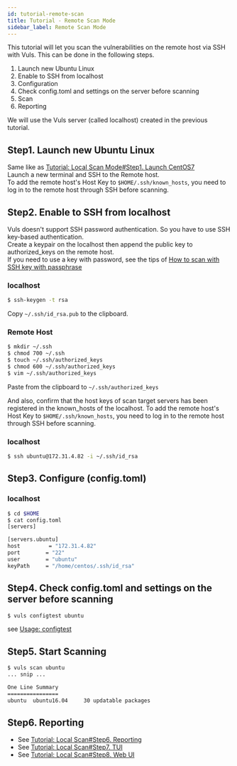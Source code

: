 ```yaml
---
id: tutorial-remote-scan
title: Tutorial - Remote Scan Mode
sidebar_label: Remote Scan Mode
---
```


This tutorial will let you scan the vulnerabilities on the remote host via SSH with Vuls.
This can be done in the following steps.  

1. Launch new Ubuntu Linux
1. Enable to SSH from localhost
1. Configuration
1. Check config.toml and settings on the server before scanning
1. Scan
1. Reporting

We will use the Vuls server (called localhost) created in the previous tutorial.

## Step1. Launch new Ubuntu Linux

Same like as [Tutorial: Local Scan Mode#Step1. Launch CentOS7](tutorial-local-scan.md#step1-launch-centos7)  
Launch a new terminal and SSH to the Remote host.  
To add the remote host's Host Key to `$HOME/.ssh/known_hosts`, you need to log in to the remote host through SSH before scanning.

## Step2. Enable to SSH from localhost

Vuls doesn't support SSH password authentication. So you have to use SSH key-based authentication.  
Create a keypair on the localhost then append the public key to authorized_keys on the remote host.  
If you need to use a key with password, see the tips of [How to scan with SSH key with passphrase](tips.md#How-to-scan-with-SSH-key-with-passphrase)

### localhost

```bash
$ ssh-keygen -t rsa
```

Copy `~/.ssh/id_rsa.pub` to the clipboard.

### Remote Host

```bash
$ mkdir ~/.ssh
$ chmod 700 ~/.ssh
$ touch ~/.ssh/authorized_keys
$ chmod 600 ~/.ssh/authorized_keys
$ vim ~/.ssh/authorized_keys
```

Paste from the clipboard to `~/.ssh/authorized_keys`

And also, confirm that the host keys of scan target servers has been registered in the known_hosts of the localhost.
To add the remote host's Host Key to `$HOME/.ssh/known_hosts`, you need to log in to the remote host through SSH before scanning.

### localhost

```bash
$ ssh ubuntu@172.31.4.82 -i ~/.ssh/id_rsa
```

## Step3. Configure (config.toml)

### localhost

```bash
$ cd $HOME
$ cat config.toml
[servers]

[servers.ubuntu]
host         = "172.31.4.82"
port        = "22"
user        = "ubuntu"
keyPath     = "/home/centos/.ssh/id_rsa"
```

## Step4. Check config.toml and settings on the server before scanning

```bash
$ vuls configtest ubuntu
```

see [Usage: configtest](usage-configtest.md)

## Step5. Start Scanning

```bash
$ vuls scan ubuntu
... snip ...

One Line Summary
================
ubuntu  ubuntu16.04     30 updatable packages
```

## Step6. Reporting

- See [Tutorial: Local Scan#Step6. Reporting](tutorial-local-scan.md#step6-reporting)
- See [Tutorial: Local Scan#Step7. TUI](tutorial-local-scan.md#step7-tui)
- See [Tutorial: Local Scan#Step8. Web UI](tutorial-local-scan.md#step8-web-ui)
